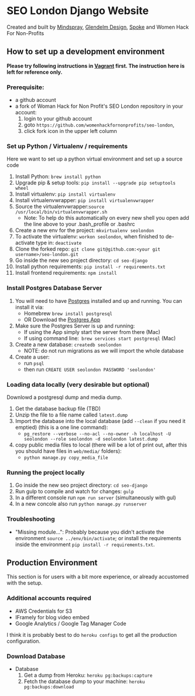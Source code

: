 # SEO London Django Website

Created and built by [Mindspray](http://www.mindspray.co.uk/), [Glendelm Design](https://www.glendelmdesign.co.uk/), [Spoke](http://www.wearespoke.co.uk/) and Women Hack For Non-Profits

## How to set up a development environment

**Please try following instructions in [Vagrant](Vagrant.md) first.  The instruction here is left for reference only.**


### Prerequisite:
-  a github account
-  a fork of Woman Hack for Non Profit's SEO London repository in your account:
   1. login to your github account
   2. goto `https://github.com/womenhackfornonprofits/seo-london`,
   3. click fork icon in the upper left column


### Set up Python / Virtualenv / requirements

Here we want to set up a python virtual environment and set up a source code

1. Install Python: `brew install python`
2. Upgrade pip & setup tools: `pip install --upgrade pip setuptools wheel`
3. Install virtualenv: `pip install virtualenv`
4. Install virtualenvwrapper: `pip install virtualenvwrapper`
5. Source the virtualenvwrapper:`source /usr/local/bin/virtualenvwrapper.sh`
   - Note: To help do this automatically on every new shell you open add the
     line above to your .bash_profile or .bashrc
6. Create a new env for the project: `mkvirtualenv seolondon`
7. To activate the virtualenv: `workon seolondon`, when finished to de-activate type in: `deactivate`
8. Clone the forked repo: `git clone git@github.com:<your git username>/seo-london.git`
9. Go inside the new seo project directory: `cd seo-django`
10. Install python requirements: `pip install -r requirements.txt`
11. Install frontend requirements: `npm install`


### Install Postgres Database Server
1. You will need to have [Postgres](https://www.postgresql.org/download/) installed and up and running. You can install it via:
	- Homebrew `brew install postgresql`
	- OR Download the [Postgres App](http://postgresapp.com/)
2. Make sure the Postgres Server is up and running:
	- If using the App simply start the server from there (Mac)
	- If using command line:` brew services start postgresql` (Mac)
3. Create a new database: `createdb seolondon`
    - NOTE: do not run migrations as we will import the whole database
4. Create a user:
    - run `psql`
    - then run `CREATE USER seolondon PASSWORD 'seolondon' `


### Loading data locally (very desirable but optional)

Downlowd a postgresql dump and media dump.

1. Get the database backup file (TBD)
2. Unzip the file to a file name called `latest.dump`
3. Import the database into the local database (add `--clean` if you need it emptied) (this is a one line command):
   - `pg_restore --verbose --no-acl --no-owner -h localhost -U seolondon --role seolondon -d seolondon latest.dump`
4. copy public media files to local
   (there will be a lot of print out, after this you should have files in `web/media/` folders):
   - `python manage.py copy_media_file`


### Running the project locally

1. Go inside the new seo project directory: `cd seo-django`
2. Run gulp to compile and watch for changes: `gulp`
3. In a different console run `npm run server` (simultaneously with gul)
4. In a new concole also run `python manage.py runserver`


### Troubleshooting

- "Missing module...": Probably because you didn't activate the environment
  `source ../env/bin/activate`; or install the
   requirements inside the environment `pip install -r requirements.txt`.


## Production Environment
This section is for users with a bit more experience, or
already accustomed with the setup.


### Additional accounts required

- AWS Credentials for S3
- IFramely for blog video embed
- Google Analytics / Google Tag Manager Code

I think it is probably best to do `heroku configs` to get all the production configuration.


### Download Database

- Database
   1. Get a dump from Heroku: `heroku pg:backups:capture`
   2. Fetch the database dump to your machine: `heroku pg:backups:download`

